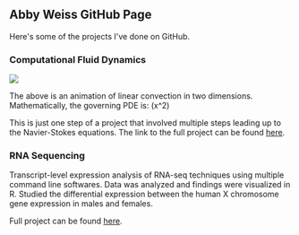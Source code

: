 ## Abby Weiss GitHub Page

Here's some of the projects I've done on GitHub.

### Computational Fluid Dynamics

![](/2DiffLoop.gif)

The above is an animation of linear convection in two dimensions. Mathematically, the governing PDE is: \(x^2\)

This is just one step of a project that involved multiple steps leading up to the Navier-Stokes equations. The link to the full project can be found [here](https://github.com/akweiss/cfd-simulations).

### RNA Sequencing

Transcript-level expression analysis of RNA-seq techniques using multiple command line softwares. Data was analyzed and findings were visualized in R. Studied the differential expression between the human X chromosome gene expression in males and females.

Full project can be found [here](https://github.com/akweiss/RNA-seq-intro).
